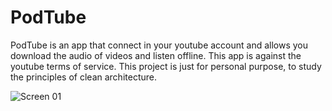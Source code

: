 # PodTube

PodTube is an app that connect in your youtube account and allows you download the audio of videos and listen offline.
This app is against the youtube terms of service.
This project is just for personal purpose, to study the principles of clean architecture.

![Screen 01](https://github.com/marcosharbs/podtube/blob/master/PodTube/samples/sample_01.png)